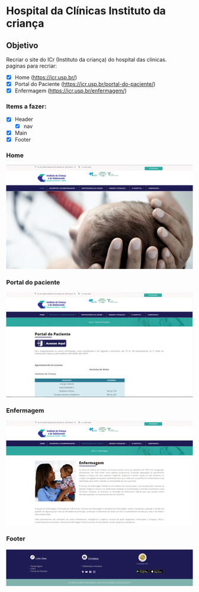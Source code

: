 # Hospital da Clínicas Instituto da criança #
## Objetivo ##
Recriar o site do ICr (Instituto da criança) do hospital das clinicas.
<br>
paginas para recriar:
- [x] Home (https://icr.usp.br/)
- [x] Portal do Paciente (https://icr.usp.br/portal-do-paciente/)
- [x] Enfermagem (https://icr.usp.br/enfermagem/)

### Items a fazer: ###
- [x] Header
  - [x] nav
- [x] Main
- [x] Footer
### Home ###
![Home](image.png)
### Portal do paciente ###
![portal do paciente](image-1.png)
### Enfermagem ###
![enfermagem](image-2.png)
### Footer ###
![footer](image-3.png)

